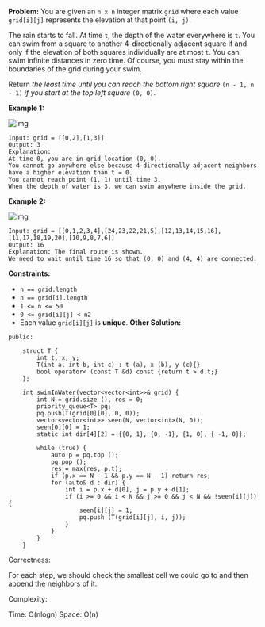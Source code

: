 **Problem:**
You are given an `n x n` integer matrix `grid` where each value `grid[i][j]` represents the elevation at that point `(i, j)`.

The rain starts to fall. At time `t`, the depth of the water everywhere is `t`. You can swim from a square to another 4-directionally adjacent square if and only if the elevation of both squares individually are at most `t`. You can swim infinite distances in zero time. Of course, you must stay within the boundaries of the grid during your swim.

Return *the least time until you can reach the bottom right square* `(n - 1, n - 1)` *if you start at the top left square* `(0, 0)`.

 

**Example 1:**

![img](https://assets.leetcode.com/uploads/2021/06/29/swim1-grid.jpg)

```
Input: grid = [[0,2],[1,3]]
Output: 3
Explanation:
At time 0, you are in grid location (0, 0).
You cannot go anywhere else because 4-directionally adjacent neighbors have a higher elevation than t = 0.
You cannot reach point (1, 1) until time 3.
When the depth of water is 3, we can swim anywhere inside the grid.
```

**Example 2:**

![img](https://assets.leetcode.com/uploads/2021/06/29/swim2-grid-1.jpg)

```
Input: grid = [[0,1,2,3,4],[24,23,22,21,5],[12,13,14,15,16],[11,17,18,19,20],[10,9,8,7,6]]
Output: 16
Explanation: The final route is shown.
We need to wait until time 16 so that (0, 0) and (4, 4) are connected.
```

 

**Constraints:**

- `n == grid.length`
- `n == grid[i].length`
- `1 <= n <= 50`
- `0 <= grid[i][j] < n2`
- Each value `grid[i][j]` is **unique**.
**Other Solution:**
```
public:

    struct T {
        int t, x, y;
        T(int a, int b, int c) : t (a), x (b), y (c){}
        bool operator< (const T &d) const {return t > d.t;}
    };

    int swimInWater(vector<vector<int>>& grid) {
        int N = grid.size (), res = 0;
        priority_queue<T> pq;
        pq.push(T(grid[0][0], 0, 0));
        vector<vector<int>> seen(N, vector<int>(N, 0));
        seen[0][0] = 1;
        static int dir[4][2] = {{0, 1}, {0, -1}, {1, 0}, { -1, 0}};

        while (true) {
            auto p = pq.top ();
            pq.pop ();
            res = max(res, p.t);
            if (p.x == N - 1 && p.y == N - 1) return res;
            for (auto& d : dir) {
                int i = p.x + d[0], j = p.y + d[1];
                if (i >= 0 && i < N && j >= 0 && j < N && !seen[i][j]) {
                    seen[i][j] = 1;
                    pq.push (T(grid[i][j], i, j));
                }
            }
        }
    }
```
Correctness:

For each step, we should check the smallest cell we could go to and then append the neighbors of it.

Complexity:

Time: O(nlogn)
Space: O(n)
